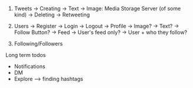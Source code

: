 1. Tweets
    -> Creating 
        -> Text
        -> Image: Media Storage Server (of some kind)
    -> Deleting
    -> Retweeting

2. Users
    -> Register
    -> Login
    -> Logout
    -> Profile
        -> Image?
        -> Text?
        -> Follow Button?
    -> Feed
        -> User's feed only?
        -> User + who they follow?


3. Following/Followers

Long term todos
- Notifications
- DM
- Explore --> finding hashtags